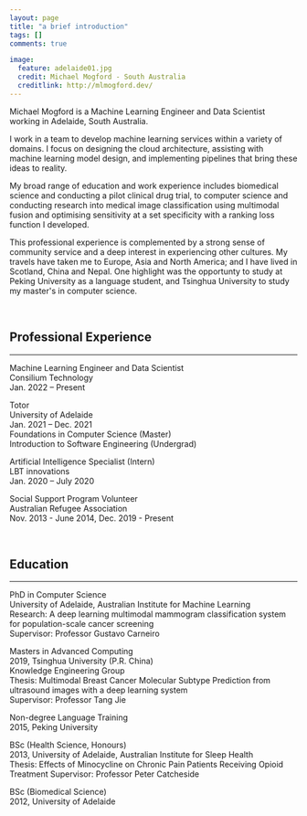 ```yaml
---
layout: page
title: "a brief introduction"
tags: []
comments: true

image:
  feature: adelaide01.jpg
  credit: Michael Mogford - South Australia
  creditlink: http://mlmogford.dev/
---
```


Michael Mogford is a Machine Learning Engineer and Data Scientist working in Adelaide, South Australia.

I work in a team to develop machine learning services within a variety of domains. I focus on designing the cloud architecture, assisting with machine learning model design, and implementing pipelines that bring these ideas to reality.  

My broad range of education and work experience includes biomedical science and conducting a pilot clinical drug trial, to computer science and conducting research into medical image classification using multimodal fusion and optimising sensitivity at a set specificity with a ranking loss function I developed.   

This professional experience is complemented by a strong sense of community service and a deep interest in experiencing other cultures. My travels have taken me to Europe, Asia and North America; and I have lived in Scotland, China and Nepal. One highlight was the opportunty to study at Peking University as a language student, and Tsinghua University to study my master's in computer science.  

&nbsp;  

## Professional Experience
---

Machine Learning Engineer and Data Scientist  
Consilium Technology  
Jan. 2022 – Present  

Totor  
University of Adelaide  
Jan. 2021 – Dec. 2021  
Foundations in Computer Science (Master)  
Introduction to Software Engineering (Undergrad)  

Artificial Intelligence Specialist (Intern)  
LBT innovations  
Jan. 2020 – July 2020  

Social Support Program Volunteer  
Australian Refugee Association    
Nov. 2013 - June 2014, Dec. 2019 - Present  

&nbsp;  


## Education  

---

PhD in Computer Science    
University of Adelaide, Australian Institute for Machine Learning  
Research: A deep learning multimodal mammogram classification system for population-scale cancer screening  
Supervisor: Professor Gustavo Carneiro  

Masters in Advanced Computing  
2019, Tsinghua University (P.R. China)  
Knowledge Engineering Group  
Thesis: Multimodal Breast Cancer Molecular Subtype Prediction from ultrasound images with a deep learning system  
Supervisor: Professor Tang Jie  

Non-degree Language Training  
2015, Peking University  

BSc (Health Science, Honours)  
2013, University of Adelaide, Australian Institute for Sleep Health  
Thesis: Effects of Minocycline on Chronic Pain Patients Receiving Opioid Treatment 
Supervisor: Professor Peter Catcheside  

BSc (Biomedical Science)  
2012, University of Adelaide  
